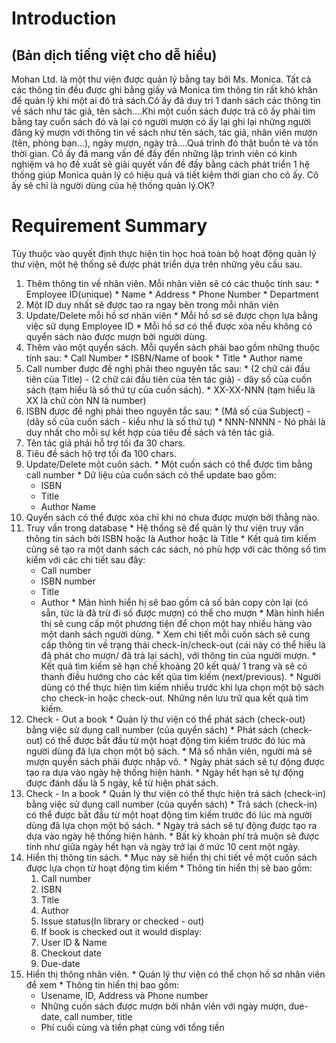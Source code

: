 # Introduction #
## (Bản dịch tiếng việt cho dễ hiểu) ##

Mohan Ltd. là một thư viện được quản lý bằng tay bởi Ms. Monica. Tất cả các thông tin đều được ghi bằng giấy và Monica tìm thông tin rất khó khăn để quản lý khi một ai đó trả sách.Cô ấy đã duy trì 1 danh sách các thông tin về sách như tác giả, tên sách....Khi một cuốn sách được trả cô ấy phải tìm bằng tay cuốn sách đó và lại có người mượn có ấy lại ghi lại những người đăng ký mượn với thông tin về sách như tên sách, tác giả, nhân viên mượn (tên, phòng ban...), ngày mượn, ngày trả....Quá trình đó thật buồn tẻ và tốn thời gian. Cô ấy đã mang vấn đề đấy đến những lập trình viên có kinh nghiệm và họ đề xuất sẽ giải quyết vấn đề đấy bằng cách phát triển 1 hệ thống giúp Monica quản lý có hiệu quả và tiết kiệm thời gian cho cô ấy. Cô ấy sẽ chỉ là người dùng của hệ thống quản lý.OK?

# Requirement Summary #

Tùy thuộc vào quyết định thực hiện tin học hoá toàn bộ hoạt động quản lý thư viện, một hệ thống sẽ được phát triển dựa trên những yêu cầu sau.
  1. Thêm thông tin về nhân viên. Mỗi nhân viên sẽ có các thuộc tính sau:
    * Employee ID(unique)
    * Name
    * Address
    * Phone Number
    * Department
  1. Một ID duy nhất sẽ được tao ra ngay bên trong mỗi nhân viên
  1. Update/Delete mỗi hồ sơ nhân viên
    * Mỗi hồ sơ sẽ được chọn lựa bằng việc sử dụng Employee ID
    * Mỗi hồ sơ có thể được xóa nếu không có quyển sách nào được mượn bởi người dùng.
  1. Thêm vào một quyển sách. Mỗi quyển sách phải bao gồm những thuộc tính sau:
    * Call Number
    * ISBN/Name of book
    * Title
    * Author name
  1. Call number được đề nghị phải theo nguyên tắc sau:
    * (2 chữ cái đầu tiên của Title) - (2 chữ cái đầu tiên của tên tác giả) - dãy số của cuốn sách (tạm hiểu là số thứ tự của cuốn sách).
    * XX-XX-NNN (tạm hiểu là XX là chữ còn NN là number)
  1. ISBN được đề nghị phải theo nguyên tắc sau:
    * (Mã số của Subject) - (dãy số của cuốn sách - kiểu như là số thứ tự)
    * NNN-NNNN - Nó phải là duy nhất cho mỗi sự kết hợp của tiêu đề sách và tên tác giả.
  1. Tên tác giả phải hỗ trợ tối đa 30 chars.
  1. Tiêu đề sách hộ trợ tối đa 100 chars.
  1. Update/Delete một cuôn sách.
    * Một cuốn sách có thể được tìm bằng call number
    * Dữ liệu của cuốn sách có thể update bao gồm:
      * ISBN
      * Title
      * Author Name
  1. Quyển sách có thể được xóa chỉ khi nó chưa được mượn bởi thằng nào.
  1. Truy vấn trong database
    * Hệ thống sẽ để quản lý thư viện truy vấn thông tin sách bởi ISBN hoặc là Author hoặc là Title
    * Kết quả tìm kiếm cũng sẽ tạo ra một danh sách các sách, nó phù hợp với các thông số tìm kiếm với các chi tiết sau đây:
      * Call number
      * ISBN number
      * Title
      * Author
    * Màn hình hiển hị sẽ bao gồm cả số bản copy còn lại (có sẵn, tức là đã trừ đi số được mượn) có thể cho mượn
    * Màn hình hiển thị sẽ cung cấp một phương tiện để chọn một hay nhiều hàng vào một danh sách người dùng.
    * Xem chi tiết mỗi cuốn sách sẽ cung cấp thông tin về trạng thái check-in/check-out (cái này có thể hiểu là đã phát cho mượn/ đã trả lại sách), với thông tin của người mượn.
    * Kết quả tìm kiếm sẽ hạn chế khoảng 20 kết quả/ 1 trang và sẽ có thanh điều hướng cho các kết qủa tìm kiếm (next/previous).
    * Người dùng có thể thực hiện tìm kiếm nhiều trước khi lựa chọn một bộ sách cho check-in hoặc check-out. Những nên lưu trữ qua kết quả tìm kiếm.
  1. Check - Out a book
    * Quản lý thư viện có thể phát sách (check-out) bằng việc sử dụng call number (của quyển sách)
    * Phát sách (check-out) có thể được bắt đầu từ một hoạt động tìm kiếm trước đó lúc mà người dùng đã lựa chọn một bộ sách.
    * Mã số nhân viên, người mà sẽ mượn quyển sách phải được nhập vô.
    * Ngày phát sách sẽ tự động được tạo ra dựa vào ngày hệ thống hiện hành.
    * Ngày hết hạn sẽ tự động được đánh dấu là 5 ngày, kể từ hiện phát sách.
  1. Check - In a book
    * Quản lý thư viện có thể thực hiện trả sách (check-in) bằng việc sử dụng call number (của quyển sách)
    * Trả sách (check-in) có thể được bắt đầu từ một hoạt động tìm kiếm trước đó lúc mà người dùng đã lựa chọn một bộ sách.
    * Ngày trả sách sẽ tự động được tạo ra dựa vào ngày hệ thống hiện hành.
    * Bất kỳ khoản phí trả muộn sẽ được tính như giữa ngày hết hạn và ngày trở lại ở mức 10 cent một ngày.
  1. Hiển thị thông tin sách.
    * Mục này sẽ hiển thị chi tiết về một cuốn sách được lựa chọn từ hoạt động tìm kiếm
    * Thông tin hiển thị sẽ bao gồm:
      1. Call number
      1. ISBN
      1. Title
      1. Author
      1. Issue status(In library or checked - out)
      1. If book is checked out it would display:
        1. User ID & Name
        1. Checkout date
        1. Due-date
  1. Hiển thị thông nhân viên.
    * Quản lý thư viện có thể chọn hồ sơ nhân viên để xem
    * Thông tin hiển thị bao gồm:
      * Usename, ID, Address và Phone number
      * Những cuốn sách được mượn bởi nhân viên với ngày mượn, due-date, call number, title
      * Phí cuối cùng và tiền phạt cùng với tổng tiền